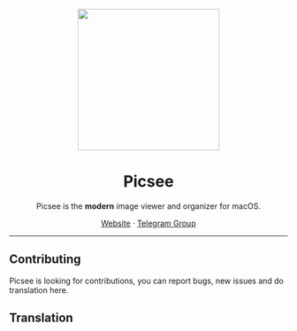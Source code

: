 <p align="center">
<img height="256" src="https://github.com/kzhiquan/Picsee/blob/master/logo.png" />
</p>

<h1 align="center">Picsee</h1>

<p align="center">Picsee is the <b>modern</b> image viewer and organizer for macOS.</p>

<p align=center>
<a href="https://enpicsee.chitaner.com">Website</a> ·
<a href="https://t.me/joinchat/LLvGKBYvdMtz6z7SgYxJUQ">Telegram Group</a>
</p>

---


## Contributing
Picsee is looking for contributions, you can report bugs, new issues and do translation here. 


## Translation
